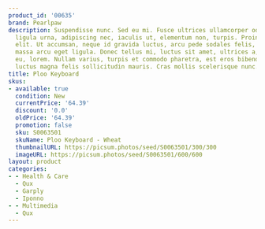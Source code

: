 ```yaml
---
product_id: '00635'
brand: Pearlpaw
description: Suspendisse nunc. Sed eu mi. Fusce ultrices ullamcorper odio. Nullam
  ligula urna, adipiscing nec, iaculis ut, elementum non, turpis. Proin faucibus convallis
  elit. Ut accumsan, neque id gravida luctus, arcu pede sodales felis, vel blandit
  massa arcu eget ligula. Donec tellus mi, luctus sit amet, ultrices a, convallis
  eu, lorem. Nullam varius, turpis et commodo pharetra, est eros bibendum elit, nec
  luctus magna felis sollicitudin mauris. Cras mollis scelerisque nunc.
title: Ploo Keyboard
skus:
- available: true
  condition: New
  currentPrice: '64.39'
  discount: '0.0'
  oldPrice: '64.39'
  promotion: false
  sku: S0063501
  skuName: Ploo Keyboard - Wheat
  thumbnailURL: https://picsum.photos/seed/S0063501/300/300
  imageURL: https://picsum.photos/seed/S0063501/600/600
layout: product
categories:
- - Health & Care
  - Qux
  - Garply
  - Iponno
- - Multimedia
  - Qux
---
```

